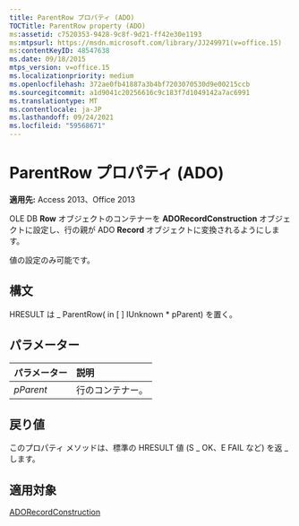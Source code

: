 ```yaml
---
title: ParentRow プロパティ (ADO)
TOCTitle: ParentRow property (ADO)
ms:assetid: c7520353-9428-9c8f-9d21-ff42e30e1193
ms:mtpsurl: https://msdn.microsoft.com/library/JJ249971(v=office.15)
ms:contentKeyID: 48547638
ms.date: 09/18/2015
mtps_version: v=office.15
ms.localizationpriority: medium
ms.openlocfilehash: 372ae0fb41887a3b4bf7203070530d9e00215ccb
ms.sourcegitcommit: a1d9041c20256616c9c183f7d1049142a7ac6991
ms.translationtype: MT
ms.contentlocale: ja-JP
ms.lasthandoff: 09/24/2021
ms.locfileid: "59568671"
---
```

# <a name="parentrow-property-ado"></a>ParentRow プロパティ (ADO)

**適用先:** Access 2013、Office 2013

OLE DB **Row** オブジェクトのコンテナーを **ADORecordConstruction** オブジェクトに設定し、行の親が ADO **Record** オブジェクトに変換されるようにします。

値の設定のみ可能です。

## <a name="syntax"></a>構文

HRESULT は \_ ParentRow( in \[ \] IUnknown \* pParent) を置く。

## <a name="parameters"></a>パラメーター

|パラメーター|説明|
|:--------|:----------|
|*pParent* |行のコンテナー。|

## <a name="return-values"></a>戻り値

このプロパティ メソッドは、標準の HRESULT 値 (S \_ OK、E FAIL など) を返 \_ します。

## <a name="applies-to"></a>適用対象

[ADORecordConstruction](adorecordconstruction-interface-ado.md)

